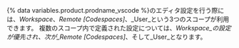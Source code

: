 {% data variables.product.prodname_vscode %}のエディタ設定を行う際には、_Workspace_、_Remote [Codespaces]_、_User_という3つのスコープが利用できます。 複数のスコープ内で定義された設定については、_Workspace_の設定が優先され、次が_Remote [Codespaces]_、そして_User_となります。
